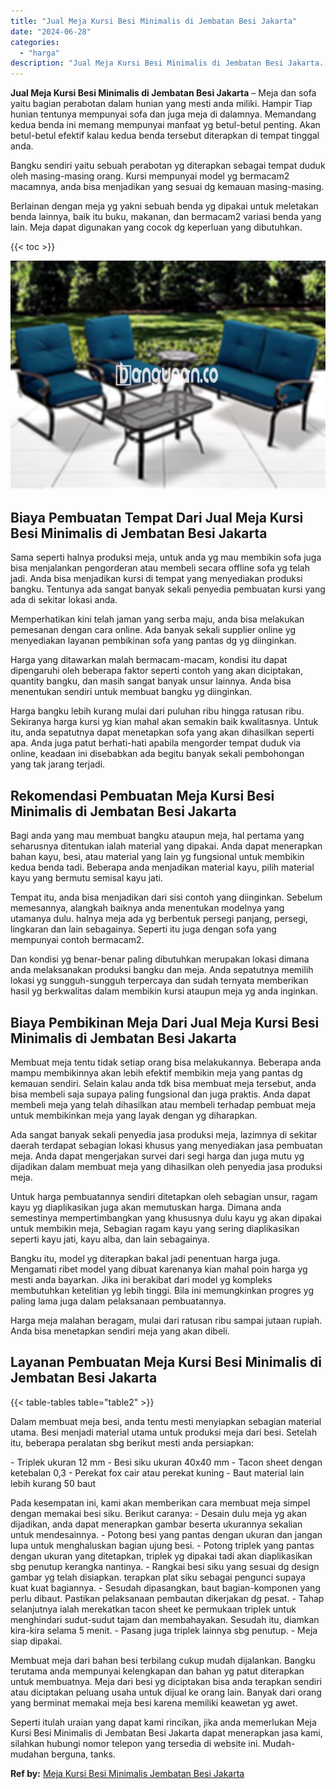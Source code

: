 ```yaml
---
title: "Jual Meja Kursi Besi Minimalis di Jembatan Besi Jakarta"
date: "2024-06-28"
categories: 
  - "harga"
description: "Jual Meja Kursi Besi Minimalis di Jembatan Besi Jakarta. Seperti itulah uraian yang dapat kami rincikan, jika anda memerlukan Meja Kursi Besi Minimalis di Je..."
---
```


**Jual Meja Kursi Besi Minimalis di Jembatan Besi Jakarta** – Meja dan sofa yaitu bagian perabotan dalam hunian yang mesti anda miliki. Hampir Tiap hunian tentunya mempunyai sofa dan juga meja di dalamnya. Memandang kedua benda ini memang mempunyai manfaat yg betul-betul penting. Akan betul-betul efektif kalau kedua benda tersebut diterapkan di tempat tinggal anda.

Bangku sendiri yaitu sebuah perabotan yg diterapkan sebagai tempat duduk oleh masing-masing orang. Kursi mempunyai model yg bermacam2 macamnya, anda bisa menjadikan yang sesuai dg kemauan masing-masing.

Berlainan dengan meja yg yakni sebuah benda yg dipakai untuk meletakan benda lainnya, baik itu buku, makanan, dan bermacam2 variasi benda yang lain. Meja dapat digunakan yang cocok dg keperluan yang dibutuhkan.

{{< toc >}}

![Jual Meja Kursi Besi Minimalis di Jembatan Besi Jakarta](/images/jual-meja-besi-murah04.png)

## Biaya Pembuatan Tempat Dari Jual Meja Kursi Besi Minimalis di Jembatan Besi Jakarta

Sama seperti halnya produksi meja, untuk anda yg mau membikin sofa juga bisa menjalankan pengorderan atau membeli secara offline sofa yg telah jadi. Anda bisa menjadikan kursi di tempat yang menyediakan produksi bangku. Tentunya ada sangat banyak sekali penyedia pembuatan kursi yang ada di sekitar lokasi anda.

Memperhatikan kini telah jaman yang serba maju, anda bisa melakukan pemesanan dengan cara online. Ada banyak sekali supplier online yg menyediakan layanan pembikinan sofa yang pantas dg yg diinginkan.

Harga yang ditawarkan malah bermacam-macam, kondisi itu dapat dipengaruhi oleh beberapa faktor seperti contoh yang akan diciptakan, quantity bangku, dan masih sangat banyak unsur lainnya. Anda bisa menentukan sendiri untuk membuat bangku yg diinginkan.

Harga bangku lebih kurang mulai dari puluhan ribu hingga ratusan ribu. Sekiranya harga kursi yg kian mahal akan semakin baik kwalitasnya. Untuk itu, anda sepatutnya dapat menetapkan sofa yang akan dihasilkan seperti apa. Anda juga patut berhati-hati apabila mengorder tempat duduk via online, keadaan ini disebabkan ada begitu banyak sekali pembohongan yang tak jarang terjadi.

## Rekomendasi Pembuatan Meja Kursi Besi Minimalis di Jembatan Besi Jakarta

Bagi anda yang mau membuat bangku ataupun meja, hal pertama yang seharusnya ditentukan ialah material yang dipakai. Anda dapat menerapkan bahan kayu, besi, atau material yang lain yg fungsional untuk membikin kedua benda tadi. Beberapa anda menjadikan material kayu, pilih material kayu yang bermutu semisal kayu jati.

Tempat itu, anda bisa menjadikan dari sisi contoh yang diinginkan. Sebelum memesannya, alangkah baiknya anda menentukan modelnya yang utamanya dulu. halnya meja ada yg berbentuk persegi panjang, persegi, lingkaran dan lain sebagainya. Seperti itu juga dengan sofa yang mempunyai contoh bermacam2.

Dan kondisi yg benar-benar paling dibutuhkan merupakan lokasi dimana anda melaksanakan produksi bangku dan meja. Anda sepatutnya memilih lokasi yg sungguh-sungguh terpercaya dan sudah ternyata memberikan hasil yg berkwalitas dalam membikin kursi ataupun meja yg anda inginkan.

## Biaya Pembikinan Meja Dari Jual Meja Kursi Besi Minimalis di Jembatan Besi Jakarta

Membuat meja tentu tidak setiap orang bisa melakukannya. Beberapa anda mampu membikinnya akan lebih efektif membikin meja yang pantas dg kemauan sendiri. Selain kalau anda tdk bisa membuat meja tersebut, anda bisa membeli saja supaya paling fungsional dan juga praktis. Anda dapat membeli meja yang telah dihasilkan atau membeli terhadap pembuat meja untuk membikinkan meja yang layak dengan yg diharapkan.

Ada sangat banyak sekali penyedia jasa produksi meja, lazimnya di sekitar daerah terdapat sebagian lokasi khusus yang menyediakan jasa pembuatan meja. Anda dapat mengerjakan survei dari segi harga dan juga mutu yg dijadikan dalam membuat meja yang dihasilkan oleh penyedia jasa produksi meja.

Untuk harga pembuatannya sendiri ditetapkan oleh sebagian unsur, ragam kayu yg diaplikasikan juga akan memutuskan harga. Dimana anda semestinya mempertimbangkan yang khususnya dulu kayu yg akan dipakai untuk membikin meja, Sebagian ragam kayu yang sering diaplikasikan seperti kayu jati, kayu alba, dan lain sebagainya.

Bangku itu, model yg diterapkan bakal jadi penentuan harga juga. Mengamati ribet model yang dibuat karenanya kian mahal poin harga yg mesti anda bayarkan. Jika ini berakibat dari model yg kompleks membutuhkan ketelitian yg lebih tinggi. Bila ini memungkinkan progres yg paling lama juga dalam pelaksanaan pembuatannya.

Harga meja malahan beragam, mulai dari ratusan ribu sampai jutaan rupiah. Anda bisa menetapkan sendiri meja yang akan dibeli.

## Layanan Pembuatan Meja Kursi Besi Minimalis di Jembatan Besi Jakarta

{{< table-tables table="table2" >}}

Dalam membuat meja besi, anda tentu mesti menyiapkan sebagian material utama. Besi menjadi material utama untuk produksi meja dari besi. Setelah itu, beberapa peralatan sbg berikut mesti anda persiapkan:

\- Triplek ukuran 12 mm - Besi siku ukuran 40x40 mm - Tacon sheet dengan ketebalan 0,3 - Perekat fox cair atau perekat kuning - Baut material lain lebih kurang 50 baut

Pada kesempatan ini, kami akan memberikan cara membuat meja simpel dengan memakai besi siku. Berikut caranya: - Desain dulu meja yg akan dijadikan, anda dapat menerapkan gambar beserta ukurannya sekalian untuk mendesainnya. - Potong besi yang pantas dengan ukuran dan jangan lupa untuk menghaluskan bagian ujung besi. - Potong triplek yang pantas dengan ukuran yang ditetapkan, triplek yg dipakai tadi akan diaplikasikan sbg penutup kerangka nantinya. - Rangkai besi siku yang sesuai dg design gambar yg telah disiapkan. terapkan plat siku sebagai pengunci supaya kuat kuat bagiannya. - Sesudah dipasangkan, baut bagian-komponen yang perlu dibaut. Pastikan pelaksanaan pembautan dikerjakan dg pesat. - Tahap selanjutnya ialah merekatkan tacon sheet ke permukaan triplek untuk menghindari sudut-sudut tajam dan membahayakan. Sesudah itu, diamkan kira-kira selama 5 menit. - Pasang juga triplek lainnya sbg penutup. - Meja siap dipakai.

Membuat meja dari bahan besi terbilang cukup mudah dijalankan. Bangku terutama anda mempunyai kelengkapan dan bahan yg patut diterapkan untuk membuatnya. Meja dari besi yg diciptakan bisa anda terapkan sendiri atau diciptakan peluang usaha untuk dijual ke orang lain. Banyak dari orang yang berminat memakai meja besi karena memiliki keawetan yg awet.

Seperti itulah uraian yang dapat kami rincikan, jika anda memerlukan Meja Kursi Besi Minimalis di Jembatan Besi Jakarta dapat menerapkan jasa kami, silahkan hubungi nomor telepon yang tersedia di website ini. Mudah-mudahan berguna, tanks.

**Ref by:** [Meja Kursi Besi Minimalis Jembatan Besi Jakarta](https://id.wikipedia.org/wiki/Meja)
